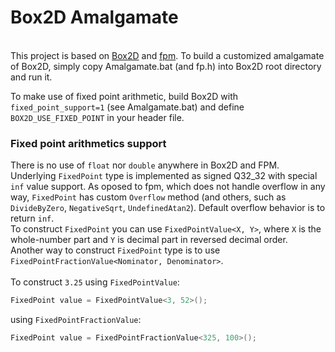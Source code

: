 # Box2D Amalgamate
\
This project is based on [Box2D](https://github.com/erincatto/box2d) and [fpm](https://github.com/MikeLankamp/fpm).
To build a customized amalgamate of Box2D, simply copy Amalgamate.bat (and fp.h) into Box2D root directory and run it.

To make use of fixed point arithmetic, build Box2D with `fixed_point_support=1` (see Amalgamate.bat) and define `BOX2D_USE_FIXED_POINT` in your header file.


### Fixed point arithmetics support
There is no use of `float` nor `double` anywhere in Box2D and FPM. 
\
Underlying `FixedPoint` type is implemented as signed Q32_32 with special `inf` value support. As oposed to fpm, which does not handle overflow in any way, `FixedPoint`
has custom `Overflow` method (and others, such as `DivideByZero`, `NegativeSqrt`, `UndefinedAtan2`). Default overflow behavior is to return `inf`.
\
To construct `FixedPoint` you can use `FixedPointValue<X, Y>`, where `X` is the whole-number part and `Y` is decimal part in reversed decimal order.
\
Another way to construct `FixedPoint` type is to use `FixedPointFractionValue<Nominator, Denominator>`.
\
\
To construct `3.25` using `FixedPointValue`: 
```C++
FixedPoint value = FixedPointValue<3, 52>();
```
using `FixedPointFractionValue`: 
```C++
FixedPoint value = FixedPointFractionValue<325, 100>();
```